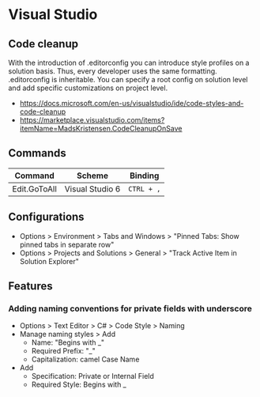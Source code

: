 # Visual Studio
## Code cleanup
With the introduction of .editorconfig you can introduce style profiles on a solution basis. Thus, every developer uses the same formatting. .editorconfig is inheritable. You can specify a root config on solution level and add specific customizations on project level.
- https://docs.microsoft.com/en-us/visualstudio/ide/code-styles-and-code-cleanup
- https://marketplace.visualstudio.com/items?itemName=MadsKristensen.CodeCleanupOnSave

## Commands
| Command | Scheme | Binding |
|---|---|---|
| Edit.GoToAll | Visual Studio 6 | `CTRL + ,` |

## Configurations
- Options > Environment > Tabs and Windows > "Pinned Tabs: Show pinned tabs in separate row"
- Options > Projects and Solutions > General > "Track Active Item in Solution Explorer"

## Features
### Adding naming conventions for private fields with underscore
- Options > Text Editor > C# > Code Style > Naming
- Manage naming styles > Add
  - Name: "Begins with _"
  - Required Prefix: "_"
  - Capitalization: camel Case Name
- Add
  - Specification: Private or Internal Field
  - Required Style: Begins with _
